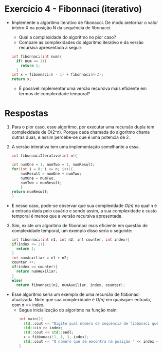 # Exercício 4 - Fibonnaci (iterativo)

- Implemente o algoritmo iterativo de fibonacci. De modo aretornar o valor inteiro X na posição N da sequência de fibonacci.
  - Qual a complexidade do algoritmo no pior caso?
  - Compare as complexidades do algoritmo iterativo e da versão recursiva apresentada a seguir:
  
  ```C++
  int fibonnaci(int num){
    if( num <= 1){
      return 1;
    }
  int x = fibonnaci(n - 1) + fibonnaci(n-2);
  return x;
  ```
  
    - É possível implementar uma versão recursiva mais eficiente em termos de complexidade temporal?

# Respostas

1. Para o pior caso, esse algoritmo, por executar uma recursão dupla tem complexidade de O(2^n). Porque cada chamada do algoritmo chama outras duas, e assim percebe-se que é uma potencia de 2.
2. A versão interativa tem uma implementação semelhante a essa.
    
    ```C++
    int fibonnaciIterativo(int n){

    int numOne = 1, numTwo = 1, numResult;
    for(int i = 0; i <= n; i++){
        numResult = numOne + numTwo;
        numOne = numTwo;
        numTwo = numResult;
        }
    return numResult;
    }
    ```
- E nesse caso, pode-se observar que sua complexidade *O(n)* na qual n é a entrada dada pelo usuário e sendo assim, a sua complexidade e custo temporal é menos que a versão recursiva apresentada.

3. Sim, existe um algoritmo de fibonnaci mais eficiente em questão de complexidade temporal, um exemplo disso seria o seguinte:

    ```C++
    int fibonnaci(int n1, int n2, int counter, int index){
    if(index <= 1){
      return 1;
    }
    int numAuxiliar = n1 + n2;
    counter ++;
    if(index == counter){
      return numAuxiliar;
    }
    else{
      return fibonnaci(n2, numAuxiliar, index, counter);
    ```

  - Esse algoritmo seria um exemplo de uma recursão de fibbonaci atualizada. Note que sua complexidade é *O(n)* em quaisquer entrada, com n == index.
    - Segue inicialização do algoritmo na função main:
      ```C++
      int main(){
        std::cout << "Digite qual número da sequência de fibbonaci que deseja descobrir: ";
        std::cin >> index;
        std::cout << std::endl;
        x = fibbonaci(1, 1, 1, index);
        std::cout << "O número que se encontra na posição " << index << " da sequência eh o " << x << std::endl;
      }

  
